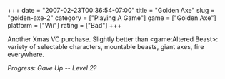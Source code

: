 +++
date = "2007-02-23T00:36:54-07:00"
title = "Golden Axe"
slug = "golden-axe-2"
category = ["Playing A Game"]
game = ["Golden Axe"]
platform = ["Wii"]
rating = ["Bad"]
+++

Another Xmas VC purchase.  Slightly better than <game:Altered Beast>: variety of selectable characters, mountable beasts, giant axes, fire everywhere.

<i>Progress: Gave Up -- Level 2?</i>